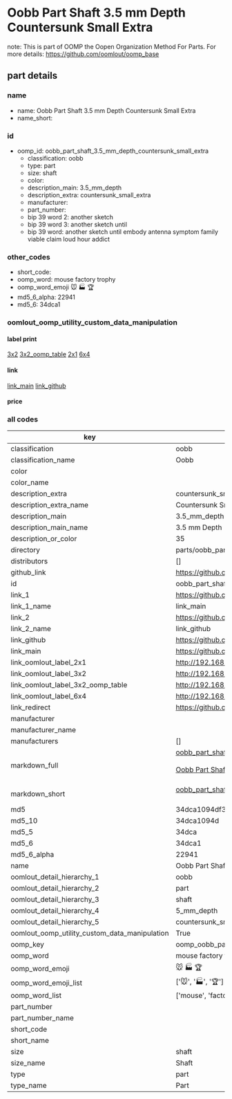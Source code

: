 # Oobb Part Shaft 3.5 mm Depth Countersunk Small Extra  

note: This is part of OOMP the Oopen Organization Method For Parts. For more details: https://github.com/oomlout/oomp_base

##  part details
  







### name
* name: Oobb Part Shaft 3.5 mm Depth Countersunk Small Extra
* name_short: 
### id
* oomp_id: oobb_part_shaft_3.5_mm_depth_countersunk_small_extra
  * classification: oobb
  * type: part
  * size: shaft
  * color: 
  * description_main: 3.5_mm_depth
  * description_extra: countersunk_small_extra
  * manufacturer: 
  * part_number: 
  * bip 39 word 2: another sketch
  * bip 39 word 3: another sketch until
  * bip 39 word: another sketch until embody antenna symptom family viable claim loud hour addict

### other_codes
* short_code: 
* oomp_word: mouse factory trophy
* oomp_word_emoji :mouse: :factory: :trophy:
* md5_6_alpha: 22941
* md5_6: 34dca1






### oomlout_oomp_utility_custom_data_manipulation
#### label print
[3x2](http://192.168.1.245:1112/?label=oomp%2022941)
[3x2_oomp_table](http://192.168.1.108:1112/?label=oomp%2022941)
[2x1](http://192.168.1.242:1112/?label=oomp%2022941)
[6x4](http://192.168.1.55:1112/?label=oomp%2022941)    

#### link

[link_main](https://github.com/oomlout/oomlout_oomp_version_1_messy/tree/main/parts/oobb_part_shaft_3.5_mm_depth_countersunk_small_extra) [link_github](https://github.com/oomlout/oomlout_oomp_version_1_messy/tree/main/parts/oobb_part_shaft_3.5_mm_depth_countersunk_small_extra)                             

#### price







### all codes 
| key | value |  
| --- | --- |  
| classification | oobb |  
| classification_name | Oobb |  
| color |  |  
| color_name |  |  
| description_extra | countersunk_small_extra |  
| description_extra_name | Countersunk Small Extra |  
| description_main | 3.5_mm_depth |  
| description_main_name | 3.5 mm Depth |  
| description_or_color | 35 |  
| directory | parts/oobb_part_shaft_3.5_mm_depth_countersunk_small_extra |  
| distributors | [] |  
| github_link | https://github.com/oomlout/oomlout_oomp_part_src/tree/main/parts/oobb_part_shaft_3.5_mm_depth_countersunk_small_extra |  
| id | oobb_part_shaft_3.5_mm_depth_countersunk_small_extra |  
| link_1 | https://github.com/oomlout/oomlout_oomp_version_1_messy/tree/main/parts/oobb_part_shaft_3.5_mm_depth_countersunk_small_extra |  
| link_1_name | link_main |  
| link_2 | https://github.com/oomlout/oomlout_oomp_version_1_messy/tree/main/parts/oobb_part_shaft_3.5_mm_depth_countersunk_small_extra |  
| link_2_name | link_github |  
| link_github | https://github.com/oomlout/oomlout_oomp_version_1_messy/tree/main/parts/oobb_part_shaft_3.5_mm_depth_countersunk_small_extra |  
| link_main | https://github.com/oomlout/oomlout_oomp_version_1_messy/tree/main/parts/oobb_part_shaft_3.5_mm_depth_countersunk_small_extra |  
| link_oomlout_label_2x1 | http://192.168.1.242:1112/?label=oomp%2022941 |  
| link_oomlout_label_3x2 | http://192.168.1.245:1112/?label=oomp%2022941 |  
| link_oomlout_label_3x2_oomp_table | http://192.168.1.108:1112/?label=oomp%2022941 |  
| link_oomlout_label_6x4 | http://192.168.1.55:1112/?label=oomp%2022941 |  
| link_redirect | https://github.com/oomlout/oomlout_oomp_version_1_messy/tree/main/parts/oobb_part_shaft_3.5_mm_depth_countersunk_small_extra |  
| manufacturer |  |  
| manufacturer_name |  |  
| manufacturers | [] |  
| markdown_full | [oobb_part_shaft_3.5_mm_depth_countersunk_small_extra](none)<br>[](none)<br>[Oobb Part Shaft 3.5 Mm Depth Countersunk Small Extra](none)<br><br> |  
| markdown_short | [oobb_part_shaft_3.5_mm_depth_countersunk_small_extra](none)<br><br> |  
| md5 | 34dca1094df34a537204e487dc72884c |  
| md5_10 | 34dca1094d |  
| md5_5 | 34dca |  
| md5_6 | 34dca1 |  
| md5_6_alpha | 22941 |  
| name | Oobb Part Shaft 3.5 mm Depth Countersunk Small Extra |  
| oomlout_detail_hierarchy_1 | oobb |  
| oomlout_detail_hierarchy_2 | part |  
| oomlout_detail_hierarchy_3 | shaft |  
| oomlout_detail_hierarchy_4 | 5_mm_depth |  
| oomlout_detail_hierarchy_5 | countersunk_small_extra |  
| oomlout_oomp_utility_custom_data_manipulation | True |  
| oomp_key | oomp_oobb_part_shaft_3.5_mm_depth_countersunk_small_extra |  
| oomp_word | mouse factory trophy |  
| oomp_word_emoji | :mouse: :factory: :trophy: |  
| oomp_word_emoji_list | [':mouse:', ':factory:', ':trophy:'] |  
| oomp_word_list | ['mouse', 'factory', 'trophy'] |  
| part_number |  |  
| part_number_name |  |  
| short_code |  |  
| short_name |  |  
| size | shaft |  
| size_name | Shaft |  
| type | part |  
| type_name | Part |  
